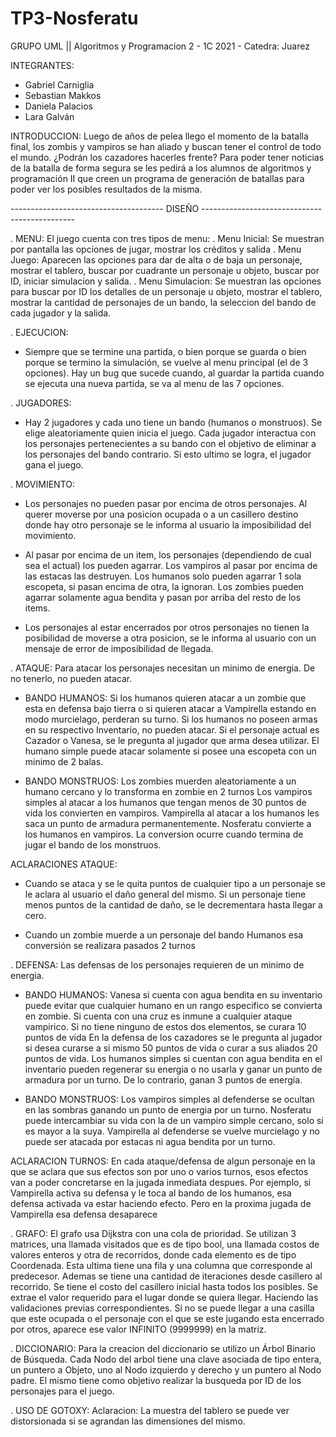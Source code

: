 # TP3-Nosferatu

GRUPO UML || Algoritmos y Programacion 2 - 1C 2021 - Catedra: Juarez

INTEGRANTES:
- Gabriel Carniglia
- Sebastian Makkos
- Daniela Palacios
- Lara Galván

INTRODUCCION:
Luego de años de pelea llego el momento de la batalla final, los zombis y vampiros se han
aliado y buscan tener el control de todo el mundo. ¿Podrán los cazadores hacerles frente?
Para poder tener noticias de la batalla de forma segura se les pedirá a los alumnos de
algoritmos y programación II que creen un programa de generación de batallas para poder ver
los posibles resultados de la misma.

-------------------------------------- DISEÑO ----------------------------------------------

. MENU:
El juego cuenta con tres tipos de menu:
. Menu Inicial: Se muestran por pantalla las opciones de jugar, mostrar los créditos y salida
. Menu Juego: Aparecen las opciones para dar de alta o de baja un personaje, mostrar el tablero, buscar por
cuadrante un personaje u objeto, buscar por ID, iniciar simulacion y salida.
. Menu Simulacion: Se muestran las opciones para buscar por ID los detalles de un personaje u objeto,
mostrar el tablero, mostrar la cantidad de personajes de un bando, la seleccion del bando de cada jugador y
la salida.

. EJECUCION:
- Siempre que se termine una partida, o bien porque se guarda o bien porque se termino la simulación,
  se vuelve al menu principal (el de 3 opciones). Hay un bug que sucede cuando, al guardar la 
  partida cuando se ejecuta una nueva partida, se va al menu de las 7 opciones.

. JUGADORES:
- Hay 2 jugadores y cada uno tiene un bando (humanos o monstruos). Se elige aleatoriamente quien inicia el
  juego. Cada jugador interactua con los personajes pertenecientes a su bando con el objetivo de eliminar a los
  personajes del bando contrario. Si esto ultimo se logra, el jugador gana el juego.

. MOVIMIENTO:
- Los personajes no pueden pasar por encima de otros personajes. Al querer moverse por una
  posicion ocupada o a un casillero destino donde hay otro personaje se le informa al usuario la imposibilidad del
  movimiento.

- Al pasar por encima de un item, los personajes (dependiendo de cual sea el actual) los pueden agarrar.
  Los vampiros al pasar por encima de las estacas las destruyen.
  Los humanos solo pueden agarrar 1 sola escopeta, si pasan encima de otra, la ignoran.
  Los zombies pueden agarrar solamente agua bendita y pasan por arriba del resto de los items.

- Los personajes al estar encerrados por otros personajes no tienen la posibilidad de moverse a otra posicion, 
  se le informa al usuario con un mensaje de error de imposibilidad de llegada.
  

. ATAQUE:
Para atacar los personajes necesitan un minimo de energia. De no tenerlo, no pueden atacar.
- BANDO HUMANOS:
  Si los humanos quieren atacar a un zombie que esta en defensa bajo tierra o si quieren atacar 
  a Vampirella estando en modo murcielago, perderan su turno.
  Si los humanos no poseen armas en su respectivo Inventario, no pueden atacar.
  Si el personaje actual es Cazador o Vanesa, se le pregunta al jugador que arma desea utilizar. 
  El humano simple puede atacar solamente si posee una escopeta con un minimo de 2 balas.
  
- BANDO MONSTRUOS:
Los zombies muerden aleatoriamente a un humano cercano y lo transforma en zombie en 2 turnos
Los vampiros simples al atacar a los humanos que tengan menos de 30 puntos de vida los convierten 
  en vampiros.
Vampirella al atacar a los humanos les saca un punto de armadura permanentemente.
Nosferatu convierte a los humanos en vampiros. La conversion ocurre cuando termina de jugar el bando de los monstruos.
  
ACLARACIONES ATAQUE: 
- Cuando se ataca y se le quita puntos de cualquier tipo a un personaje se le aclara al usuario
  el daño general del mismo. Si un personaje tiene menos puntos de la cantidad de daño, se le decrementara hasta llegar 
  a cero.
  
- Cuando un zombie muerde a un personaje del bando Humanos esa conversión se realizara pasados 2 turnos


. DEFENSA:
Las defensas de los personajes requieren de un minimo de energia.
- BANDO HUMANOS:
Vanesa si cuenta con agua bendita en su inventario puede evitar que cualquier humano en un rango especifico se
convierta en zombie. Si cuenta con una cruz es inmune a cualquier ataque vampirico. Si no tiene ninguno
de estos dos elementos, se curara 10 puntos de vida
En la defensa de los cazadores se le pregunta al jugador si desea curarse a si mismo 50 puntos de vida o
curar a sus aliados 20 puntos de vida.
Los humanos simples si cuentan con agua bendita en el inventario pueden regenerar su energia o no usarla y ganar un 
punto de armadura por un turno. De lo contrario, ganan 3 puntos de energia.

- BANDO MONSTRUOS:
Los vampiros simples al defenderse se ocultan en las sombras ganando un punto de energia por un turno.
Nosferatu puede intercambiar su vida con la de un vampiro simple cercano, solo si es mayor a la suya.
Vampirella al defenderse se vuelve murcielago y no puede ser atacada por estacas ni agua bendita
por un turno.
  
ACLARACION TURNOS:
En cada ataque/defensa de algun personaje en la que se aclara que sus efectos son por uno o varios turnos,
esos efectos van a poder concretarse en la jugada inmediata despues. Por ejemplo, si Vampirella activa su 
defensa y le toca al bando de los humanos, esa defensa activada va estar haciendo efecto. Pero en la proxima
jugada de Vampirella esa defensa desaparece

. GRAFO:
El grafo usa Dijkstra con una cola de prioridad. Se utilizan 3 matrices, una llamada visitados que es de tipo bool, una
llamada costos de valores enteros y otra de recorridos, donde cada elemento es de tipo Coordenada. 
Esta ultima tiene una fila y una columna que corresponde al predecesor. Ademas se tiene una cantidad de iteraciones
desde casillero al recorrido. 
Se tiene el costo del casillero inicial hasta todos los posibles. Se extrae el valor requerido para el lugar donde se 
quiera llegar. Haciendo las validaciones previas correspondientes. 
Si no se puede llegar a una casilla que este ocupada o el personaje con el que se este jugando esta encerrado por otros,
aparece ese valor INFINITO (9999999) en la matriz.

. DICCIONARIO:
Para la creacion del diccionario se utilizo un Árbol Binario de Búsqueda. Cada Nodo del arbol tiene una clave asociada
de tipo entera, un puntero a Objeto, uno al Nodo izquierdo y derecho y un puntero al Nodo padre. 
El mismo tiene como objetivo realizar la busqueda por ID de los personajes para el juego.

. USO DE GOTOXY:
Aclaracion: La muestra del tablero se puede ver distorsionada si se agrandan las dimensiones del mismo.

